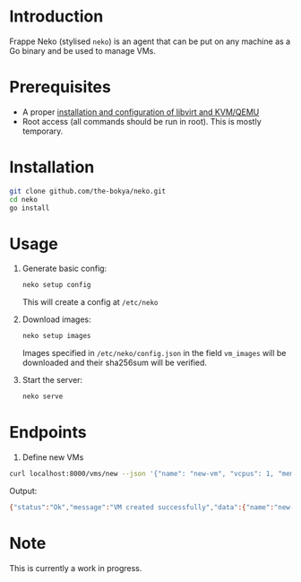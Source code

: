 # Introduction

Frappe Neko (stylised `neko`) is an agent that can be put on any machine as a Go binary and be used to manage VMs.

# Prerequisites

- A proper [installation and configuration of libvirt and KVM/QEMU](https://wiki.archlinux.org/title/Libvirt)
- Root access (all commands should be run in root). This is mostly temporary.

# Installation

```bash
git clone github.com/the-bokya/neko.git
cd neko
go install
```

# Usage

1. Generate basic config:
   
   ```bash
   neko setup config
   ```
   
   This will create a config at `/etc/neko`

2. Download images:
   
   ```bash
   neko setup images
   ```
   
   Images specified in `/etc/neko/config.json` in the field `vm_images` will be downloaded and their sha256sum will be verified.

3. Start the server:
   
   ```bash
   neko serve
   ```
   


# Endpoints

1. Define new VMs

```bash
curl localhost:8000/vms/new --json '{"name": "new-vm", "vcpus": 1, "memory": 512, "image": "Ubuntu 24.04", "disk_size": 5}'
```

Output:

```bash
{"status":"Ok","message":"VM created successfully","data":{"name":"new-vm","uuid":"8d715798-663f-4cca-b6b3-0278ee772f1e"}}
```

# Note

This is currently a work in progress.
